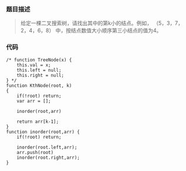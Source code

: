 ### 题目描述
> 给定一棵二叉搜索树，请找出其中的第k小的结点。例如， （5，3，7，2，4，6，8）    中，按结点数值大小顺序第三小结点的值为4。

### 代码
```
/* function TreeNode(x) {
    this.val = x;
    this.left = null;
    this.right = null;
} */
function KthNode(root, k)
{
    if(!root) return;
    var arr = [];
     
    inorder(root,arr)
     
    return arr[k-1];
}
function inorder(root,arr) {
    if(!root) return;
     
    inorder(root.left,arr);
    arr.push(root)
    inorder(root.right,arr);
}
```